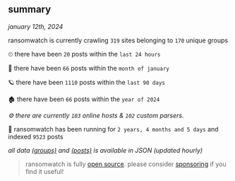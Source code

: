 
## summary
_january 12th, 2024_

ransomwatch is currently crawling `319` sites belonging to `170` unique groups

⏲ there have been `20` posts within the `last 24 hours`

🦈 there have been `66` posts within the `month of january`

🪐 there have been `1110` posts within the `last 90 days`

🏚 there have been `66` posts within the `year of 2024`

_⚙️ there are currently `103` online hosts & `102` custom parsers._

🦕 ransomwatch has been running for `2 years, 4 months and 5 days` and indexed `9523` posts

_all data  [(groups)](http://ransomwhat.telemetry.ltd/groups) and [(posts)](http://ransomwhat.telemetry.ltd/posts) is available in JSON (updated hourly)_

> ransomwatch is fully [open source](https://github.com/joshhighet/ransomwatch#ransomwatch--). please consider [sponsoring](https://github.com/sponsors/joshhighet) if you find it useful!
